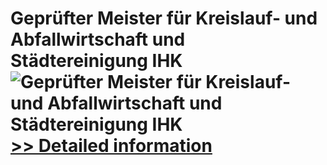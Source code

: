# Geprüfter Meister für Kreislauf- und Abfallwirtschaft und Städtereinigung IHK<br />![Geprüfter Meister für Kreislauf- und Abfallwirtschaft und Städtereinigung IHK](https://mycommerce.akamaized.net/api/pimages/P300579755/BIG/300579755.JPG)<br />[>> Detailed information](https://secure.shareit.com/shareit/product.html?productid=300579755&affiliateid=200057808)